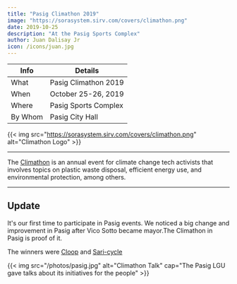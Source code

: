 ```yaml
---
title: "Pasig Climathon 2019"
image: "https://sorasystem.sirv.com/covers/climathon.png"
date: 2019-10-25
description: "At the Pasig Sports Complex"
author: Juan Dalisay Jr
icon: /icons/juan.jpg
---
```



Info | Details 
--- | ---
What | Pasig Climathon 2019
When | October 25-26, 2019
Where | Pasig Sports Complex
By Whom | Pasig City Hall

{{< img src="https://sorasystem.sirv.com/covers/climathon.png" alt="Climathon Logo" >}}

---


The [Climathon](https://climathon.climate-kic.org) is an annual event for climate change tech activists that involves topics on plastic waste disposal, efficient energy use, and environmental protection, among others. 

---

## Update

It's our first time to participate in Pasig events. We noticed a big change and improvement in Pasig after Vico Sotto became mayor.The Climathon in Pasig is proof of it. 

The winners were [Cloop]("https://www.facebook.com/clooptech") and [Sari-cycle]("https://www.saricycle.org/about")


{{< img src="/photos/pasig.jpg" alt="Climathon Talk" cap="The Pasig LGU gave talks about its initiatives for the people" >}}
